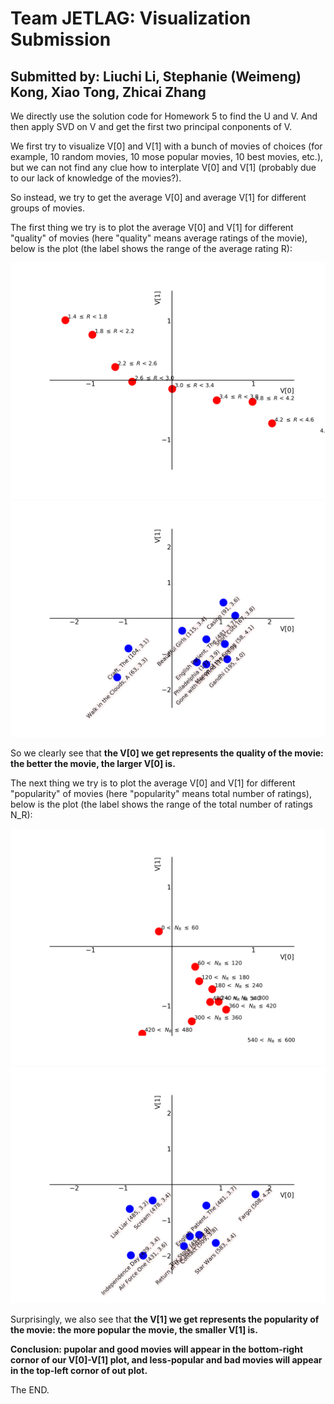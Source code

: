 # Team JETLAG: Visualization Submission

## Submitted by: Liuchi Li, Stephanie (Weimeng) Kong, Xiao Tong, Zhicai Zhang

We directly use the solution code for Homework 5 to find the U and V. And then apply SVD on V and get the first two principal conponents of V.

We first try to visualize V[0] and V[1] with a bunch of movies of choices (for example, 10 random movies, 10 mose popular movies, 10 best movies, etc.), but we can not find any clue how to interplate V[0] and V[1] (probably due to our lack of knowledge of the movies?).

So instead, we try to get the average V[0] and average V[1] for different groups of movies.

The first thing we try is to plot the average V[0] and V[1] for different "quality" of movies (here "quality" means average ratings of the movie), below is the plot (the label shows the range of the average rating R):

![alt text](https://github.com/cs155cctw/project2/blob/master/plots/visualize_V_averageV_all_ratings.png)
![alt text](https://github.com/cs155cctw/project2/blob/master/plots/visualize_V_random10movies_drama.png)

So we clearly see that **the V[0] we get represents the quality of the movie: the better the movie, the larger V[0] is.**

The next thing we try is to plot the average V[0] and V[1] for different "popularity" of movies (here "popularity" means total number of ratings), below is the plot (the label shows the range of the total number of ratings N_R):

![alt text](https://github.com/cs155cctw/project2/blob/master/plots/visualize_V_averageV_all_num_of_ratings.png)
![alt text](https://github.com/cs155cctw/project2/blob/master/plots/visualize_V_mostpopular10movies.png)

Surprisingly, we also see that **the V[1] we get represents the popularity of the movie: the more popular the movie, the smaller V[1] is.**

**Conclusion: pupolar and good movies will appear in the bottom-right cornor of our V[0]-V[1] plot, and less-popular and bad movies will appear in the top-left cornor of out plot.**



The END.
